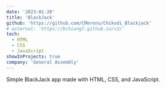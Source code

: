 ```yaml
---
date: '2023-01-20'
title: 'BlackJack'
github: 'https://github.com/CMerenu/Chikodi_Blackjack'
# external: 'https://bchiang7.github.io/v3/'
tech:
  - HTML
  - CSS
  - JavaScript
showInProjects: true
company: 'General Assembly'
---
```


Simple BlackJack app made with HTML, CSS, and JavaScript.
